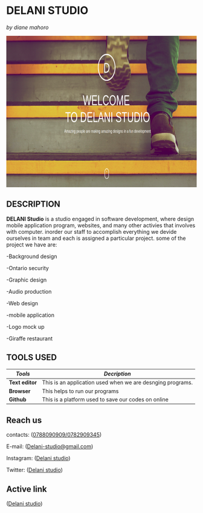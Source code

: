 # **DELANI STUDIO**

_by diane mahoro_

<img src="web.png" width="100%" height="400px">

## **DESCRIPTION**

**DELANI Studio** is a studio engaged in software development, where design mobile application program, websites, and many other activies that involves with computer. inorder our staff to accomplish everything we devide ourselves in team and each is assigned a particular project. some of the project we have are:

-Background design

-Ontario security

-Graphic design

-Audio production

-Web design

-mobile application

-Logo mock up

-Giraffe restaurant

## **TOOLS USED**

| **_Tools_**     | **_Decription_**                                                   |
|-----------------|--------------------------------------------------------------------|
| **Text editor** | This is an application used when we are desnging programs.         |
| **Browser**     | This helps to run our programs                                     |
| **Github**      | This is a platform used to save our codes on online                |

## **Reach us**

contacts: ([0788090909/0782909345](https://twitter.com/))

E-mail: ([Delani-studio@gmail.com](https://twitter.com/))

Instagram: ([Delani studio](https://twitter.com/))

Twitter: ([Delani studio](https://twitter.com/))

## **Active link** 

([Delani studio](https://twitter.com/))

